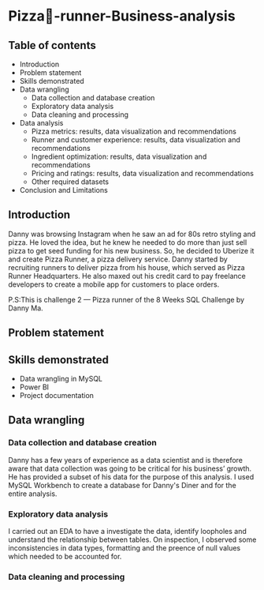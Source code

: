 # Pizza:pizza:-runner-Business-analysis

## Table of contents

- Introduction
- Problem statement
- Skills demonstrated
- Data wrangling
  - Data collection and database creation
  - Exploratory data analysis
  - Data cleaning and processing
- Data analysis
  - Pizza metrics: results, data visualization and recommendations
  - Runner and customer experience: results, data visualization and recommendations
  - Ingredient optimization: results, data visualization and recommendations
  - Pricing and ratings: results, data visualization and recommendations
  - Other required datasets
- Conclusion and Limitations

## Introduction

Danny was browsing Instagram when he saw an ad for 80s retro styling and pizza. He loved the idea, but he knew he needed to do more than just sell pizza to get seed funding for his new business. So, he decided to Uberize it and create Pizza Runner, a pizza delivery service.
Danny started by recruiting runners to deliver pizza from his house, which served as Pizza Runner Headquarters. He also maxed out his credit card to pay freelance developers to create a mobile app for customers to place orders.


P.S:This is challenge 2 — Pizza runner of the 8 Weeks SQL Challenge by Danny Ma.

## Problem statement


## Skills demonstrated

- Data wrangling in MySQL
- Power BI
- Project documentation


## Data wrangling

### Data collection and database creation
Danny has a few years of experience as a data scientist and is therefore aware that data collection was going to be critical for his business’ growth. He has provided a subset of his data for the purpose of this analysis. I used MySQL Workbench to create a database for Danny's Diner and for the entire analysis. 

### Exploratory data analysis

I carried out an EDA to have a investigate the data, identify loopholes and understand the relationship between tables. On inspection, I observed some inconsistencies in data types, formatting and the preence of null values which needed to be accounted for.

### Data cleaning and processing

